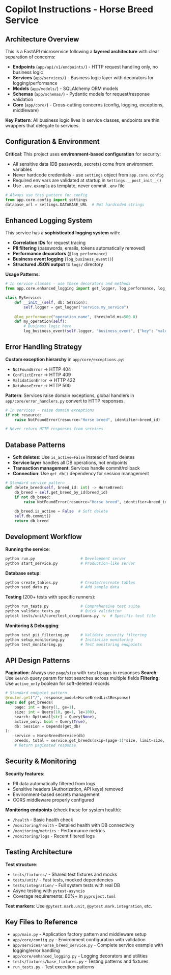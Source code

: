 # Copilot Instructions - Horse Breed Service

## Architecture Overview

This is a FastAPI microservice following a **layered architecture** with clear separation of concerns:

- **Endpoints** (`app/api/v1/endpoints/`) - HTTP request handling only, no business logic
- **Services** (`app/services/`) - Business logic layer with decorators for logging/performance
- **Models** (`app/models/`) - SQLAlchemy ORM models 
- **Schemas** (`app/schemas/`) - Pydantic models for request/response validation
- **Core** (`app/core/`) - Cross-cutting concerns (config, logging, exceptions, middleware)

**Key Pattern**: All business logic lives in service classes, endpoints are thin wrappers that delegate to services.

## Configuration & Environment

**Critical**: This project uses **environment-based configuration** for security:
- All sensitive data (DB passwords, secrets) come from environment variables
- Never hardcode credentials - use `settings` object from `app.core.config`
- Required env vars are validated at startup in `Settings.__post_init__()`
- Use `.env.example` as template, never commit `.env` file

```python
# Always use this pattern for config
from app.core.config import settings
database_url = settings.DATABASE_URL  # Not hardcoded strings
```

## Enhanced Logging System

This service has a **sophisticated logging system** with:
- **Correlation IDs** for request tracing
- **PII filtering** (passwords, emails, tokens automatically removed)
- **Performance decorators** (`@log_performance`)
- **Business event logging** (`log_business_event()`)
- **Structured JSON output** to `logs/` directory

**Usage Patterns**:
```python
# In service classes - use these decorators and methods
from app.core.enhanced_logging import get_logger, log_performance, log_business_event

class MyService:
    def __init__(self, db: Session):
        self.logger = get_logger("service.my_service")
    
    @log_performance("operation_name", threshold_ms=500.0)
    def my_operation(self):
        # Business logic here
        log_business_event(self.logger, "business_event", {"key": "value"})
```

## Error Handling Strategy

**Custom exception hierarchy** in `app/core/exceptions.py`:
- `NotFoundError` → HTTP 404
- `ConflictError` → HTTP 409  
- `ValidationError` → HTTP 422
- `DatabaseError` → HTTP 500

**Pattern**: Services raise domain exceptions, global handlers in `app/core/error_handlers.py` convert to HTTP responses.

```python
# In services - raise domain exceptions
if not resource:
    raise NotFoundError(resource="Horse breed", identifier=breed_id)

# Never return HTTP responses from services
```

## Database Patterns

- **Soft deletes**: Use `is_active=False` instead of hard deletes
- **Service layer** handles all DB operations, not endpoints
- **Transaction management**: Services handle commit/rollback
- **Connection**: Use `get_db()` dependency for session management

```python
# Standard service pattern
def delete_breed(self, breed_id: int) -> HorseBreed:
    db_breed = self.get_breed_by_id(breed_id)
    if not db_breed:
        raise NotFoundError(resource="Horse breed", identifier=breed_id)
    
    db_breed.is_active = False  # Soft delete
    self.db.commit()
    return db_breed
```

## Development Workflow

**Running the service**:
```bash
python run.py                    # Development server
python start_service.py          # Production-like server
```

**Database setup**:
```bash
python create_tables.py          # Create/recreate tables
python seed_data.py              # Add sample data
```

**Testing** (200+ tests with specific runners):
```bash
python run_tests.py              # Comprehensive test suite
python validate_tests.py         # Quick validation
pytest tests/unit/core/test_exceptions.py -v  # Specific test file
```

**Monitoring & Debugging**:
```bash
python test_pii_filtering.py     # Validate security filtering
python setup_monitoring.py       # Initialize monitoring
python test_monitoring.py        # Test monitoring endpoints
```

## API Design Patterns

**Pagination**: Always use `page`/`size` with `total`/`pages` in responses
**Search**: Use `search` query param for text searches across multiple fields
**Filtering**: Use `active_only` boolean for soft-deleted records

```python
# Standard endpoint pattern
@router.get("/", response_model=HorseBreedListResponse)
async def get_breeds(
    page: int = Query(1, ge=1),
    size: int = Query(10, ge=1, le=100),
    search: Optional[str] = Query(None),
    active_only: bool = Query(True),
    db: Session = Depends(get_db)
):
    service = HorseBreedService(db)
    breeds, total = service.get_breeds(skip=(page-1)*size, limit=size, search=search, active_only=active_only)
    # Return paginated response
```

## Security & Monitoring

**Security features**:
- PII data automatically filtered from logs
- Sensitive headers (Authorization, API keys) removed
- Environment-based secrets management
- CORS middleware properly configured

**Monitoring endpoints** (check these for system health):
- `/health` - Basic health check
- `/monitoring/health` - Detailed health with DB connectivity  
- `/monitoring/metrics` - Performance metrics
- `/monitoring/logs` - Recent filtered logs

## Testing Architecture

**Test structure**:
- `tests/fixtures/` - Shared test fixtures and mocks
- `tests/unit/` - Fast tests, mocked dependencies
- `tests/integration/` - Full system tests with real DB
- Async testing with `pytest-asyncio`
- Coverage requirements: 80%+ in `pyproject.toml`

**Test markers**: Use `@pytest.mark.unit`, `@pytest.mark.integration`, etc.

## Key Files to Reference

- `app/main.py` - Application factory pattern and middleware setup
- `app/core/config.py` - Environment configuration with validation
- `app/services/horse_breed_service.py` - Complete service example with logging/error handling
- `app/core/enhanced_logging.py` - Logging decorators and utilities
- `tests/fixtures/base_fixtures.py` - Testing patterns and fixtures
- `run_tests.py` - Test execution patterns